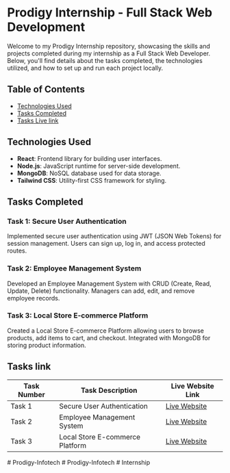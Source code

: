 # Prodigy Internship - Full Stack Web Development

Welcome to my Prodigy Internship repository, showcasing the skills and projects completed during my internship as a Full Stack Web Developer. Below, you'll find details about the tasks completed, the technologies utilized, and how to set up and run each project locally.

## Table of Contents

- [Technologies Used](#technologies-used)
- [Tasks Completed](#tasks-completed)
- [Tasks Live link](#Taskslink)


## Technologies Used

- **React**: Frontend library for building user interfaces.
- **Node.js**: JavaScript runtime for server-side development.
- **MongoDB**: NoSQL database used for data storage.
- **Tailwind CSS**: Utility-first CSS framework for styling.

## Tasks Completed

### Task 1: Secure User Authentication

Implemented secure user authentication using JWT (JSON Web Tokens) for session management. Users can sign up, log in, and access protected routes.

### Task 2: Employee Management System

Developed an Employee Management System with CRUD (Create, Read, Update, Delete) functionality. Managers can add, edit, and remove employee records.

### Task 3: Local Store E-commerce Platform

Created a Local Store E-commerce Platform allowing users to browse products, add items to cart, and checkout. Integrated with MongoDB for storing product information.



## Tasks link

| Task Number | Task Description                          | Live Website Link                                   |
|-------------|-------------------------------------------|-----------------------------------------------------|
| Task 1      | Secure User Authentication                | [Live Website](https://prodigy-internship-sigma.vercel.app)|
| Task 2      | Employee Management System                | [Live Website](https://prodigy-internship-fsii.vercel.app)|
| Task 3      | Local Store E-commerce Platform           | [Live Website](https://prodigy-internship-iii.vercel.app)|

 
 #   P r o d i g y - I n f o t e c h 
 
 #   P r o d i g y - I n f o t e c h 
 
 #   I n t e r n s h i p 
 
 
